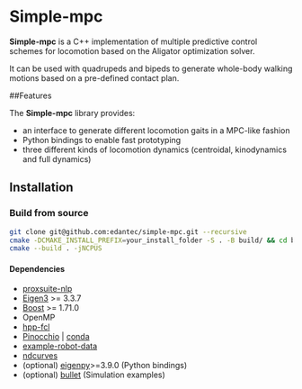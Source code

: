 # Simple-mpc

**Simple-mpc** is a C++ implementation of multiple predictive control schemes for locomotion based on the Aligator optimization solver.

It can be used with quadrupeds and bipeds to generate whole-body walking motions based on a pre-defined contact plan.

##Features

The **Simple-mpc** library provides:

* an interface to generate different locomotion gaits in a MPC-like fashion
* Python bindings to enable fast prototyping
* three different kinds of locomotion dynamics (centroidal, kinodynamics and full dynamics)

## Installation

### Build from source

```bash
git clone git@github.com:edantec/simple-mpc.git --recursive
cmake -DCMAKE_INSTALL_PREFIX=your_install_folder -S . -B build/ && cd build/
cmake --build . -jNCPUS
```

#### Dependencies

* [proxsuite-nlp](https://github.com/Simple-Robotics/proxsuite-nlp.git)
* [Eigen3](https://eigen.tuxfamily.org) >= 3.3.7
* [Boost](https://www.boost.org) >= 1.71.0
* OpenMP
* [hpp-fcl](https://github.com/humanoid-path-planner/hpp-fcl)
* [Pinocchio](https://github.com/stack-of-tasks/pinocchio) | [conda](https://anaconda.org/conda-forge/pinocchio)
* [example-robot-data](https://github.com/Gepetto/example-robot-data)
* [ndcurves](https://github.com/loco-3d/ndcurves)
* (optional) [eigenpy](https://github.com/stack-of-tasks/eigenpy)>=3.9.0 (Python bindings)
* (optional) [bullet](https://github.com/bulletphysics/bullet3) (Simulation examples)
